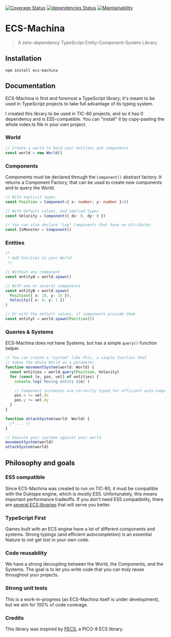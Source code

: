 [![Coverage Status](https://coveralls.io/repos/github/scambier/ecs-machina/badge.svg?branch=master)](https://coveralls.io/github/scambier/ecs-machina?branch=master)
[![dependencies Status](https://david-dm.org/scambier/ecs-machina/status.svg)](https://david-dm.org/scambier/ecs-machina)
[![Maintainability](https://api.codeclimate.com/v1/badges/f9de2e47eb25a55a1503/maintainability)](https://codeclimate.com/github/scambier/ecs-machina/maintainability)

# ECS-Machina

> A zero-dependency TypeScript Entity-Component-System Library

## Installation

`npm install ecs-machina`

## Documentation

ECS-Machina is first and foremost a TypeScript library; it's meant to be used in TypeScript projects to take full advantage of its typing system.

I created this library to be used in TIC-80 projects, and so it has 0 dependency and is ES5-compatible. You can "install" it by copy-pasting the whole index.ts file in your own project.

### World

```ts
// Create a world to hold your entities and components
const world = new World()
```

### Components

Components must be declared through the `Component()` abstract factory. It returns a Component Factory, that can be used to create new components and to query the World.

```ts
// With explicit types
const Position = Component<{ x: number; y: number }>()

// With default values, and implied types
const Velocity = Component({ dx: 0, dy: 0 })

// You can also declare "tag" Components that have no attributes
const IsMonster = Component()
```

### Entities

```ts
/*
 * Add Entities to your World
 */

// Without any component
const entityA = world.spawn()

// With one or several components
const entityB = world.spawn(
  Position({ x: 10, y: 25 }),
  Velocity({ x: 0, y: 1 })
)

// Or with the default values, if components provide them
const entityC = world.spawn(Position())
```

### Queries & Systems

ECS-Machina does not have Systems, but has a simple `query()` function helper.

```ts
// You can create a "system" like this, a simple function that
// takes the whole World as a parameter.
function movementSystem(world: World) {
  const entities = world.query(Position, Velocity)
  for (const [e, pos, vel] of entities) {
    console.log(`Moving entity ${e}`)

    // Component instances are correctly typed for efficient auto-completion
    pos.x += vel.dx
    pos.y += vel.dy
  }
}

function attackSystem(world: World) {
  /* ... */
}

// Execute your systems against your world
movementSystem(world)
attackSystem(world)
```

## Philosophy and goals

### ES5 compatible

Since ECS-Machina was created to run on TIC-80, it must be compatible with the Duktape engine, which is mostly ES5. Unfortunately, this means important performance tradeoffs. If you _don't_ need ES5 compatibility, there are [several ECS libraries](https://github.com/noctjs/ecs-benchmark) that will serve you better.

### TypeScript First

Games built with an ECS engine have a lot of different components and systems. Strong typings (and efficient autocompletion) is an essential feature to not get lost in your own code.

### Code reusability

We have a strong decoupling between the World, the Components, and the Systems. The goal is to let you write code that you can truly reuse throughout your projects.

### Strong unit tests

This is a work-in-progress (as ECS-Machina itself is under development), but we aim for 100% of code coverage.

### Credits

This library was inspired by [PECS](https://github.com/jesstelford/pecs), a PICO-8 ECS library.
